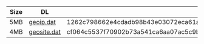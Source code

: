 |    Size   |     DL  | sha512sum |
|  ---  |  ---  |  ---  |
| 5MB | [geoip.dat](https://cdn.jsdelivr.net/gh/googleians/Rules@main/geoip.dat) | 1262c798662e4cdadb98b43e03072eca61a833a82b01ebd29f0bdd81039b027449527b5c7de7513bfb48a6f6a740c14a5ba807dd4fd1437bf37d608d9b0b8d63 |
| 4MB | [geosite.dat](https://cdn.jsdelivr.net/gh/googleians/Rules@main/geosite.dat) | cf064c5537f70902b73a541ca6aa07ac5c9b07184056456949a279978b1a7ee8734f9c9fe72352703600a644062c33066e50d43e17d16b4af33cc5d498b683c1 |
